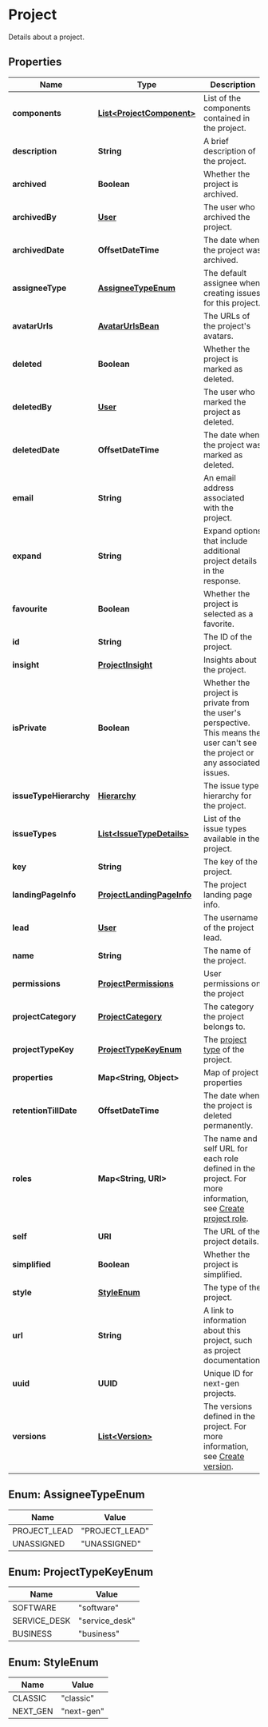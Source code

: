 

# Project

Details about a project.

## Properties

| Name | Type | Description | Notes |
|------------ | ------------- | ------------- | -------------|
|**components** | [**List&lt;ProjectComponent&gt;**](ProjectComponent.md) | List of the components contained in the project. |  [optional] [readonly] |
|**description** | **String** | A brief description of the project. |  [optional] [readonly] |
|**archived** | **Boolean** | Whether the project is archived. |  [optional] [readonly] |
|**archivedBy** | [**User**](User.md) | The user who archived the project. |  [optional] |
|**archivedDate** | **OffsetDateTime** | The date when the project was archived. |  [optional] [readonly] |
|**assigneeType** | [**AssigneeTypeEnum**](#AssigneeTypeEnum) | The default assignee when creating issues for this project. |  [optional] [readonly] |
|**avatarUrls** | [**AvatarUrlsBean**](AvatarUrlsBean.md) | The URLs of the project&#39;s avatars. |  [optional] |
|**deleted** | **Boolean** | Whether the project is marked as deleted. |  [optional] [readonly] |
|**deletedBy** | [**User**](User.md) | The user who marked the project as deleted. |  [optional] |
|**deletedDate** | **OffsetDateTime** | The date when the project was marked as deleted. |  [optional] [readonly] |
|**email** | **String** | An email address associated with the project. |  [optional] |
|**expand** | **String** | Expand options that include additional project details in the response. |  [optional] [readonly] |
|**favourite** | **Boolean** | Whether the project is selected as a favorite. |  [optional] |
|**id** | **String** | The ID of the project. |  [optional] |
|**insight** | [**ProjectInsight**](ProjectInsight.md) | Insights about the project. |  [optional] |
|**isPrivate** | **Boolean** | Whether the project is private from the user&#39;s perspective. This means the user can&#39;t see the project or any associated issues. |  [optional] [readonly] |
|**issueTypeHierarchy** | [**Hierarchy**](Hierarchy.md) | The issue type hierarchy for the project. |  [optional] |
|**issueTypes** | [**List&lt;IssueTypeDetails&gt;**](IssueTypeDetails.md) | List of the issue types available in the project. |  [optional] [readonly] |
|**key** | **String** | The key of the project. |  [optional] [readonly] |
|**landingPageInfo** | [**ProjectLandingPageInfo**](ProjectLandingPageInfo.md) | The project landing page info. |  [optional] |
|**lead** | [**User**](User.md) | The username of the project lead. |  [optional] |
|**name** | **String** | The name of the project. |  [optional] [readonly] |
|**permissions** | [**ProjectPermissions**](ProjectPermissions.md) | User permissions on the project |  [optional] |
|**projectCategory** | [**ProjectCategory**](ProjectCategory.md) | The category the project belongs to. |  [optional] |
|**projectTypeKey** | [**ProjectTypeKeyEnum**](#ProjectTypeKeyEnum) | The [project type](https://confluence.atlassian.com/x/GwiiLQ#Jiraapplicationsoverview-Productfeaturesandprojecttypes) of the project. |  [optional] [readonly] |
|**properties** | **Map&lt;String, Object&gt;** | Map of project properties |  [optional] [readonly] |
|**retentionTillDate** | **OffsetDateTime** | The date when the project is deleted permanently. |  [optional] [readonly] |
|**roles** | **Map&lt;String, URI&gt;** | The name and self URL for each role defined in the project. For more information, see [Create project role](https://dac-static.atlassian.com). |  [optional] [readonly] |
|**self** | **URI** | The URL of the project details. |  [optional] [readonly] |
|**simplified** | **Boolean** | Whether the project is simplified. |  [optional] [readonly] |
|**style** | [**StyleEnum**](#StyleEnum) | The type of the project. |  [optional] [readonly] |
|**url** | **String** | A link to information about this project, such as project documentation. |  [optional] [readonly] |
|**uuid** | **UUID** | Unique ID for next-gen projects. |  [optional] [readonly] |
|**versions** | [**List&lt;Version&gt;**](Version.md) | The versions defined in the project. For more information, see [Create version](https://dac-static.atlassian.com). |  [optional] [readonly] |



## Enum: AssigneeTypeEnum

| Name | Value |
|---- | -----|
| PROJECT_LEAD | &quot;PROJECT_LEAD&quot; |
| UNASSIGNED | &quot;UNASSIGNED&quot; |



## Enum: ProjectTypeKeyEnum

| Name | Value |
|---- | -----|
| SOFTWARE | &quot;software&quot; |
| SERVICE_DESK | &quot;service_desk&quot; |
| BUSINESS | &quot;business&quot; |



## Enum: StyleEnum

| Name | Value |
|---- | -----|
| CLASSIC | &quot;classic&quot; |
| NEXT_GEN | &quot;next-gen&quot; |



